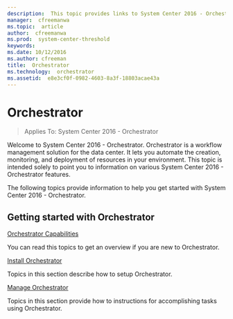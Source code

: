 ```yaml
---
description:  This topic provides links to System Center 2016 - Orchestrator technical documentation.
manager:  cfreemanwa
ms.topic:  article
author:  cfreemanwa
ms.prod:  system-center-threshold
keywords:  
ms.date: 10/12/2016
ms.author: cfreeman
title:  Orchestrator
ms.technology:  orchestrator
ms.assetid:  e8e3cf0f-0982-4603-8a3f-18803acae43a
---
```


# Orchestrator

>Applies To: System Center 2016 - Orchestrator

Welcome to System Center 2016 - Orchestrator. Orchestrator is a workflow management solution for the data center. It lets you automate the creation, monitoring, and deployment of resources in your environment. This topic is intended solely to point you to information on various System Center 2016 - Orchestrator features.

The following topics provide information to help you get started with System Center 2016 - Orchestrator.

## Getting started with Orchestrator
[Orchestrator Capabilities](get-started/get-started-with-orchestrator.md)

You can  read this topics to get an overview if you are new to Orchestrator.

[Install Orchestrator](deploy/Install-Orchestrator.md)

Topics in this section describe how to setup Orchestrator.

[Manage Orchestrator](~/orchestrator/design-and-build-runbooks.md)

Topics in this section provide how to instructions for accomplishing tasks using Orchestrator.
